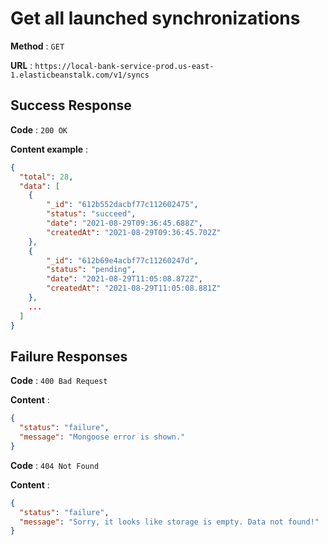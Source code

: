 # Get all launched synchronizations

**Method** : `GET`

**URL** : `https://local-bank-service-prod.us-east-1.elasticbeanstalk.com/v1/syncs`

## Success Response

**Code** : `200 OK`

**Content example** :
```json
{
  "total": 28,
  "data": [
    {
        "_id": "612b552dacbf77c112602475",
        "status": "succeed",
        "date": "2021-08-29T09:36:45.688Z",
        "createdAt": "2021-08-29T09:36:45.702Z"
    },
    {
        "_id": "612b69e4acbf77c11260247d",
        "status": "pending",
        "date": "2021-08-29T11:05:08.872Z",
        "createdAt": "2021-08-29T11:05:08.881Z"
    },
    ...
  ]
}
```

## Failure Responses

**Code** : `400 Bad Request`

**Content** :

```json
{
  "status": "failure",
  "message": "Mongoose error is shown."
}
```

**Code** : `404 Not Found`

**Content** :
```json
{
  "status": "failure",
  "message": "Sorry, it looks like storage is empty. Data not found!"
}
```
